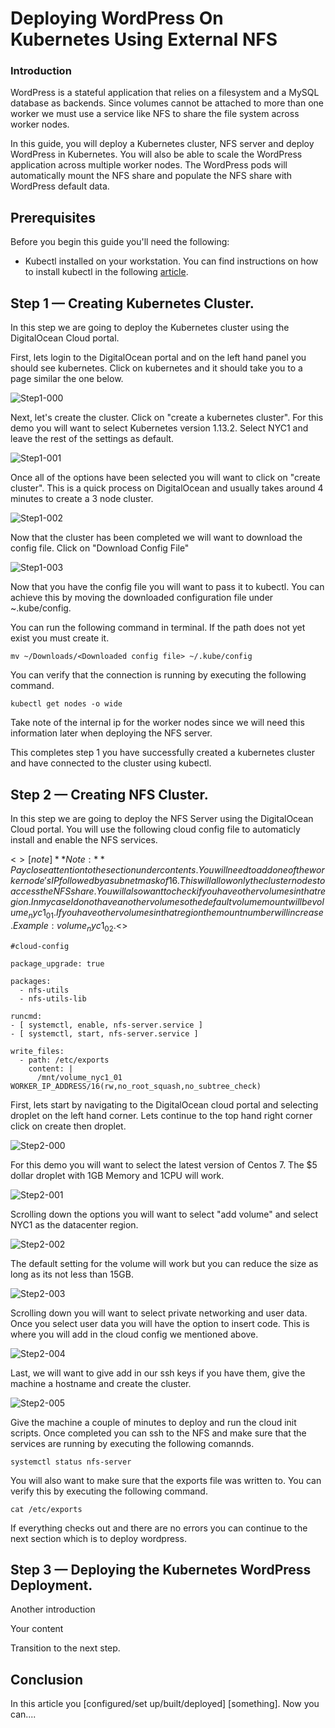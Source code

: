 # Deploying WordPress On Kubernetes Using External NFS 

### Introduction

WordPress is a stateful application that relies on a filesystem and a MySQL database as backends. Since volumes cannot be attached to more than one worker we must use a service like NFS to share the file system across worker nodes. 

In this guide, you will deploy a Kubernetes cluster, NFS server and deploy WordPress in Kubernetes. You will also be able to scale the WordPress application across multiple worker nodes. The WordPress pods will  automatically mount the NFS share and populate the NFS share with WordPress default data. 

## Prerequisites

Before you begin this guide you'll need the following:

* Kubectl installed on your workstation. You can find instructions on how to install kubectl in the following [article](https://www.digitalocean.com/docs/kubernetes/how-to/connect-with-kubectl/).


## Step 1 — Creating Kubernetes Cluster. 

In this step we are going to deploy the Kubernetes cluster using the DigitalOcean Cloud portal. 

First, lets login to the DigitalOcean portal and on the left hand panel you should see kubernetes. Click on kubernetes and it should take you to a page similar the one below. 

![Step1-000](https://github.com/DO-Solutions/do-kubernetes/blob/master/wordpress-nfs/img/Step1-000.png?raw=true)

Next, let's create the cluster. Click on "create a kubernetes cluster". For this demo you will want to select Kubernetes version 1.13.2. Select NYC1 and leave the rest of the settings as default. 

![Step1-001](https://github.com/DO-Solutions/do-kubernetes/blob/master/wordpress-nfs/img/Step1-001.png?raw=true)

Once all of the options have been selected you will want to click on "create cluster". This is a quick process on DigitalOcean and usually takes around 4 minutes to create a 3 node cluster. 

![Step1-002](https://github.com/DO-Solutions/do-kubernetes/blob/master/wordpress-nfs/img/Step1-002.png?raw=true)

Now that the cluster has been completed we will want to download the config file. Click on "Download Config File"

![Step1-003](https://github.com/DO-Solutions/do-kubernetes/blob/master/wordpress-nfs/img/Step1-003.png?raw=true)

Now that you have the config file you will want to pass it to kubectl. You can achieve this by moving the downloaded configuration file under ~.kube/config.

You can run the following command in terminal. If the path does not yet exist you must create it. 

``` mv ~/Downloads/<Downloaded config file> ~/.kube/config ```

You can verify that the connection is running by executing the following command. 

``` kubectl get nodes -o wide ```

Take note of the internal ip for the worker nodes since we will need this information later when deploying the NFS server. 

This completes step 1 you have successfully created a kubernetes cluster and have connected to the cluster using kubectl. 

## Step 2 — Creating NFS Cluster. 

In this step we are going to deploy the NFS Server using the DigitalOcean Cloud portal.
You will use the following cloud config file to automaticly install and enable the NFS services. 

<$>[note]
**Note:** Pay close attention to the section under contents. You will need to add one of the worker node's IP followed by a subnet mask of 16. This will allow only the cluster nodes to access the NFS share. You will also want to check if you have other volumes in that region. In my case I do not have another volume so the default volume mount will be volume_nyc1_01. If you have other volumes in that region the mount number will increase. Example: volume_nyc1_02.
<$>

```
#cloud-config

package_upgrade: true

packages:
  - nfs-utils
  - nfs-utils-lib

runcmd:
- [ systemctl, enable, nfs-server.service ]
- [ systemctl, start, nfs-server.service ]

write_files:
  - path: /etc/exports
    content: |
      /mnt/volume_nyc1_01 WORKER_IP_ADDRESS/16(rw,no_root_squash,no_subtree_check)
```

First, lets start by navigating to the DigitalOcean cloud portal and selecting droplet on the left hand corner. Lets continue to the top hand right corner click on create then droplet. 

![Step2-000](https://github.com/DO-Solutions/do-kubernetes/blob/master/wordpress-nfs/img/Step2-000.png?raw=true)

For this demo you will want to select the latest version of Centos 7. The $5 dollar droplet with 1GB Memory and 1CPU will work.  

![Step2-001](https://github.com/DO-Solutions/do-kubernetes/blob/master/wordpress-nfs/img/Step2-001.png?raw=true)

Scrolling down the options you will want to select "add volume" and select NYC1 as the datacenter region.

![Step2-002](https://github.com/DO-Solutions/do-kubernetes/blob/master/wordpress-nfs/img/Step2-002.png?raw=true)

The default setting for the volume will work but you can reduce the size as long as its not less than 15GB.

![Step2-003](https://github.com/DO-Solutions/do-kubernetes/blob/master/wordpress-nfs/img/Step2-003.png?raw=true)

Scrolling down you will want to select private networking and user data.  
Once you select user data you will have the option to insert code. This is where you will add in the cloud config we mentioned above. 

![Step2-004](https://github.com/DO-Solutions/do-kubernetes/blob/master/wordpress-nfs/img/Step2-004.png?raw=true)

Last, we will want to give add in our ssh keys if you have them, give the machine a hostname and create the cluster. 

![Step2-005](https://github.com/DO-Solutions/do-kubernetes/blob/master/wordpress-nfs/img/Step2-005.png?raw=true)

Give the machine a couple of minutes to deploy and run the cloud init scripts. Once completed you can ssh to the NFS and make sure that the services are running by executing the following comannds. 

```
systemctl status nfs-server
```

You will also want to make sure that the exports file was written to. You can verify this by executing the following command. 

```
cat /etc/exports
```

If everything checks out and there are no errors you can continue to the next section which is to deploy wordpress. 

## Step 3 — Deploying the Kubernetes WordPress Deployment. 

Another introduction

Your content

Transition to the next step.

## Conclusion

In this article you [configured/set up/built/deployed] [something]. Now you can....

<!-- Speak  to reader benefits of this technique or procedure and optionally provide places for further exploration. -->



<!-- Some examples of how to mark up various things

This is _italics_ and this is **bold**.

Only use italics and bold for specific things. Learn more at https://do.co/style#bold-and-italics

This is `inline code`. Use it for referencing package names and commands.

Here's a command someone types in the Terminal:

```command
sudo nano /etc/nginx/sites-available/default
```

Here's a configuration file. The label on the first line lets you clearly state the file that's being shown or modified:

```nginx
[label /etc/nginx/sites-available/default]
server {
    listen 80 default_server;
    listen [::]:80 default_server ipv6only=on;

    root <^>/usr/share/nginx/html<^>;
    index index.html index.htm;

    server_name localhost;

    location / {
        try_files $uri $uri/ =404;
    }
}
```

Here's output from a command:

```
[secondary_label Output]
Could not connect to Redis at 127.0.0.1:6379: Connection refused
```

Learn about formatting commands and terminal output at https://do.co/style#code

Key presses should be written in ALLCAPS with in-line code formatting: `ENTER`.

Use a plus symbol (+) if keys need to be pressed simultaneously: `CTRL+C`.

This is a <^>variable<^>.

This is an `<^>in-line code variable<^>`

Learn more about how to use variables to highlight important items at https://do.co/style#variables

Use `<^>your_server_ip<^>` when referencing the IP of the server.  Use `111.111.111.111` and `222.222.222.222` if you need other IP addresses in examples.

Learn more about host names and domains at https://do.co/style#users-hostnames-and-domains

<$>[note]
**Note:** This is a note.
<$>

<$>[warning]
**Warning:** This is a warning.
<$>

Learn more about notes at https://do.co/style#notes-and-warnings

Screenshots should be in PNG format and hosted on imgur. Embed them in the article using the following format:

![Alt text for screen readers](/path/to/img.png)

Learn more about images at https://do.co/style#images-and-other-assets
-->

